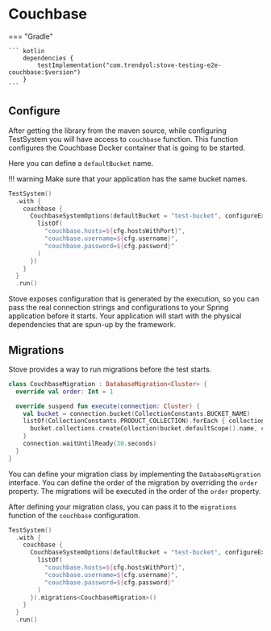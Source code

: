 # Couchbase

=== "Gradle"

    ``` kotlin
        dependencies {
            testImplementation("com.trendyol:stove-testing-e2e-couchbase:$version")
        }
    ```

## Configure

After getting the library from the maven source, while configuring TestSystem you will have access to `couchbase`
function.
This function configures the Couchbase Docker container that is going to be started.

Here you can define a `defaultBucket` name.

!!! warning
Make sure that your application has the same bucket names.

```kotlin
TestSystem()
  .with {
    couchbase {
      CouchbaseSystemOptions(defaultBucket = "test-bucket", configureExposedConfiguration = { cfg ->
        listOf(
          "couchbase.hosts=${cfg.hostsWithPort}",
          "couchbase.username=${cfg.username}",
          "couchbase.password=${cfg.password}"
        )
      })
    }
  }
  .run()
```

Stove exposes configuration that is generated by the execution,
so you can pass the real connection strings and configurations to your Spring application before it starts.
Your application will start with the physical dependencies that are spun-up by the framework.

## Migrations

Stove provides a way to run migrations before the test starts.

```kotlin
class CouchbaseMigration : DatabaseMigration<Cluster> {
  override val order: Int = 1

  override suspend fun execute(connection: Cluster) {
    val bucket = connection.bucket(CollectionConstants.BUCKET_NAME)
    listOf(CollectionConstants.PRODUCT_COLLECTION).forEach { collection ->
      bucket.collections.createCollection(bucket.defaultScope().name, collection)
    }
    connection.waitUntilReady(30.seconds)
  }
}
```

You can define your migration class by implementing the `DatabaseMigration` interface. You can define the order of the
migration by overriding the `order` property. The migrations will be executed in the order of the `order` property.

After defining your migration class, you can pass it to the `migrations` function of the `couchbase` configuration.

```kotlin
TestSystem()
  .with {
    couchbase {
      CouchbaseSystemOptions(defaultBucket = "test-bucket", configureExposedConfiguration = { cfg ->
        listOf(
          "couchbase.hosts=${cfg.hostsWithPort}",
          "couchbase.username=${cfg.username}",
          "couchbase.password=${cfg.password}"
        )
      }).migrations<CouchbaseMigration>()
    }
  }
  .run()
```
